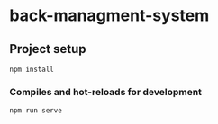 # back-managment-system

## Project setup
```
npm install
```

### Compiles and hot-reloads for development
```
npm run serve
```
